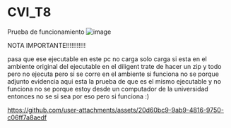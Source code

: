 # CVI_T8

Prueba de funcionamiento 
![image](https://github.com/user-attachments/assets/1662b0ac-1175-42f7-a7ba-ac67ebf279b8)

NOTA IMPORTANTE!!!!!!!!!!!

pasa que ese ejecutable en este pc no carga solo carga si esta en el ambiente original del ejecutable en el diligent trate de hacer un zip y todo pero no ejecuta pero si se corre en el ambiente si funciona no se porque adjunto evidencia
aqui esta la prueba de que es el mismo ejecutable y no funciona no se porque estoy desde un computador de la universidad entonces no se si sea por eso pero si funciona :)

https://github.com/user-attachments/assets/20d60bc9-9ab9-4816-9750-c06ff7a8aedf


